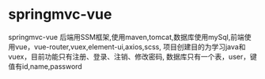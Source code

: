 # springmvc-vue
springmvc-vue
后端用SSM框架,使用maven,tomcat,数据库使用mySql,前端使用vue，vue-router,vuex,element-ui,axios,scss,
项目创建目的为学习java和vuex，目前功能只有注册、登录、注销、修改密码,
数据库只有一个表，user，键值有id,name,password
